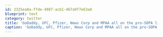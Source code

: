 ```yaml
---
id: 2325ea0a-ffde-4987-acb1-467a9f7e63a8
blueprint: text
category: twitter
title: 'GoDaddy, UFC, Pfizer, News Corp and MPAA all on the pro-SOPA list? Say no more.'
caption: 'GoDaddy, UFC, Pfizer, News Corp and MPAA all on the pro-SOPA list? Say no more.'
---
```

